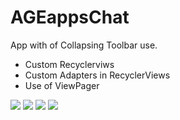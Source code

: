 # AGEappsChat
App with of Collapsing Toolbar use.

- Custom Recyclerviws
- Custom Adapters in RecyclerViews
- Use of ViewPager

<img src="./screenshots/calls.png"/>
<img src="./screenshots/chats.png"/>
<img src="./screenshots/contacts.png"/>
<img src="./screenshots/collapsed.png"/>
